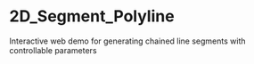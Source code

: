 # 2D_Segment_Polyline
Interactive web demo for generating chained line segments with controllable parameters
